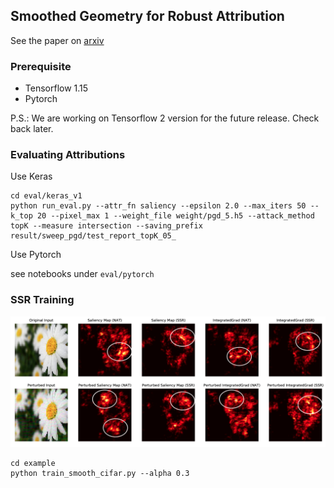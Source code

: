 ## Smoothed Geometry for Robust Attribution

See the paper on [arxiv](https://arxiv.org/pdf/2006.06643v1.pdf)

### Prerequisite 
- Tensorflow 1.15
- Pytorch

P.S.: We are working on Tensorflow 2 version for the future release. Check back later.

### Evaluating Attributions 
Use Keras
````
cd eval/keras_v1
python run_eval.py --attr_fn saliency --epsilon 2.0 --max_iters 50 --k_top 20 --pixel_max 1 --weight_file weight/pgd_5.h5 --attack_method topK --measure intersection --saving_prefix result/sweep_pgd/test_report_topK_05_
````

Use Pytorch

see notebooks under ````eval/pytorch````

### SSR Training

![](SSR.png)

````
cd example
python train_smooth_cifar.py --alpha 0.3
````

